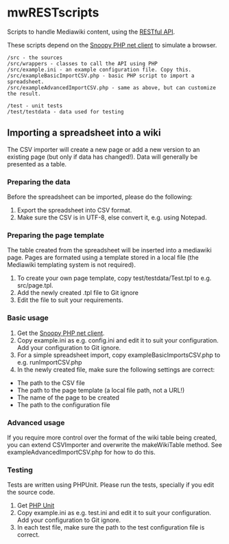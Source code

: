 # mwRESTscripts
Scripts to handle Mediawiki content, using the [RESTful API](http://www.mediawiki.org/wiki/API:Main_page).

These scripts depend on the [Snoopy PHP net client](http://sourceforge.net/projects/snoopy/) to simulate a browser.

```
/src - the sources
/src/wrappers - classes to call the API using PHP
/src/example.ini - an example configuration file. Copy this.
/src/exampleBasicImportCSV.php - basic PHP script to import a spreadsheet.
/src/exampleAdvancedImportCSV.php - same as above, but can customize the result.

/test - unit tests 
/test/testdata - data used for testing
```

## Importing a spreadsheet into a wiki
The CSV importer will create a new page or add a new version to an existing page (but only if data has changed!).
Data will generally be presented as a table.

### Preparing the data
Before the spreadsheet can be imported, please do the following:

1. Export the spreadsheet into CSV format.
2. Make sure the CSV is in UTF-8, else convert it, e.g. using Notepad.

### Preparing the page template
The table created from the spreadsheet will be inserted into a mediawiki page. 
Pages are formated using a template stored in a local file (the Mediawiki templating system is not required).

1. To create your own page template, copy test/testdata/Test.tpl to e.g. src/page.tpl.
2. Add the newly created .tpl file to Git ignore
3. Edit the file to suit your requirements. 

### Basic usage
1. Get the [Snoopy PHP net client](http://sourceforge.net/projects/snoopy/). 
2. Copy example.ini as e.g. config.ini and edit it to suit your configuration. Add your configuration to Git ignore.
3. For a simple spreadsheet import, copy exampleBasicImportsCSV.php to e.g. runImportCSV.php
4. In the newly created file, make sure the following settings are correct:
  * The path to the CSV file
  * The path to the page template (a local file path, not a URL!)
  * The name of the page to be created
  * The path to the configuration file
  
### Advanced usage
If you require more control over the format of the wiki table being created, you can extend CSVImporter and overwrite the makeWikiTable method. 
See exampleAdvancedImportCSV.php for how to do this.

### Testing
Tests are written using PHPUnit. Please run the tests, specially if you edit the source code.

1. Get [PHP Unit](https://phpunit.de/)
2. Copy example.ini as e.g. test.ini and edit it to suit your configuration. Add your configuration to Git ignore.
4. In each test file, make sure the path to the test configuration file is correct.
